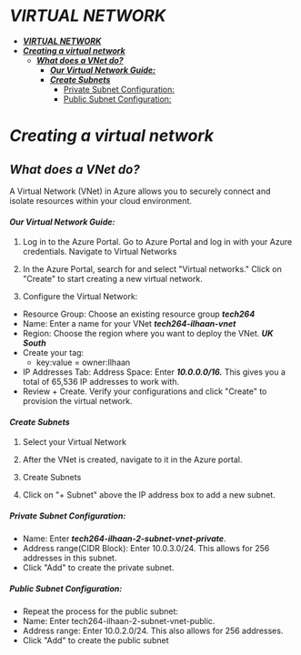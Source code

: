 # ***VIRTUAL NETWORK***
- [***VIRTUAL NETWORK***](#virtual-network)
- [***Creating a virtual network***](#creating-a-virtual-network)
  - [***What does a VNet do?***](#what-does-a-vnet-do)
      - [***Our Virtual Network Guide:***](#our-virtual-network-guide)
      - [***Create Subnets***](#create-subnets)
        - [Private Subnet Configuration:](#private-subnet-configuration)
        - [Public Subnet Configuration:](#public-subnet-configuration)

# ***Creating a virtual network***
## ***What does a VNet do?***
 A Virtual Network (VNet) in Azure allows you to securely connect and isolate resources within your cloud environment. 
 
#### ***Our Virtual Network Guide:***


1. Log in to the Azure Portal. Go to Azure Portal and log in with your Azure credentials.
Navigate to Virtual Networks

2.  In the Azure Portal, search for and select "Virtual networks." Click on "Create" to start creating a new virtual network.

3. Configure the Virtual Network:

- Resource Group: Choose an existing resource group ***tech264***
- Name: Enter a name for your VNet ***tech264-ilhaan-vnet***
- Region: Choose the region where you want to deploy the VNet. ***UK South***
-  Create your tag:
    - key:value = owner:Ilhaan
- IP Addresses Tab: Address Space: Enter ***10.0.0.0/16.*** This gives you a total of 65,536 IP addresses to work with.
- Review + Create.  Verify your configurations and click "Create" to provision the virtual network.

#### ***Create Subnets***
1. Select your Virtual Network

2. After the VNet is created, navigate to it in the Azure portal.
3. Create Subnets

4. Click on "+ Subnet" above the IP address box to add a new subnet.
##### Private Subnet Configuration:

- Name: Enter ***tech264-ilhaan-2-subnet-vnet-private***.
- Address range(CIDR Block): Enter 10.0.3.0/24. This allows for 256 addresses in this subnet.
- Click "Add" to create the private subnet.
  
##### Public Subnet Configuration:
- Repeat the process for the public subnet:
- Name: Enter tech264-ilhaan-2-subnet-vnet-public.
- Address range: Enter 10.0.2.0/24. This also allows for 256 addresses.
- Click "Add" to create the public subnet
